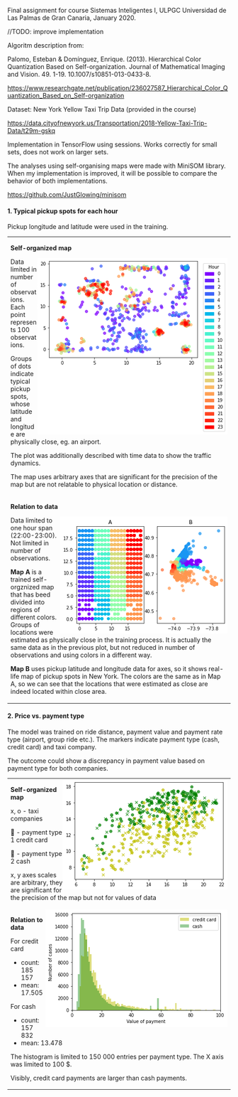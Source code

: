 Final assignment for course Sistemas Inteligentes I, ULPGC Universidad de Las Palmas de Gran Canaria, January 2020.

//TODO: improve implementation

Algoritm description from:

Palomo, Esteban & Domínguez, Enrique. (2013). Hierarchical Color Quantization Based on Self-organization. Journal of Mathematical Imaging and Vision. 49. 1-19. 10.1007/s10851-013-0433-8.

https://www.researchgate.net/publication/236027587_Hierarchical_Color_Quantization_Based_on_Self-organization

Dataset: New York Yellow Taxi Trip Data (provided in the course)

https://data.cityofnewyork.us/Transportation/2018-Yellow-Taxi-Trip-Data/t29m-gskq

Implementation in TensorFlow using sessions. Works correctly for small sets, does not work on larger sets.

The analyses using self-organising maps were made with  MiniSOM library. When my implementation is improved, it will be possible to compare the behavior of both implementations.

https://github.com/JustGlowing/minisom

#### 1. Typical pickup spots for each hour
Pickup longitude and latitude were used in the training.

<table>
  <tr>
    <td>
      
**Self-organized map**
      
<img align="right" src="././pickup_loc_hours.png">

Data limited in number of observations. Each point represents 100 observations.

Groups of dots indicate typical pickup spots, whose latitude and longitude are physically close, eg. an airport.

The plot was additionally described with time data to show the traffic dynamics.

The map uses arbitrary axes that are significant for the precision of the map but are not relatable to physical location or distance.
    </td>
  </tr>  
  <tr>
    <td>
      
**Relation to data**
      
<img align="right" src="./new_york.png">

Data limited to one hour span (22:00-23:00). 
Not limited in number of observations.

**Map A** is a trained self-orgznized map that has beed divided into regions of different colors. Groups of locations were estimated as physically close in the training process. It is actually the same data as in the previous plot, but not reduced in number of observations and using colors in a different way.

**Map B** uses pickup latitude and longitude data for axes, so it shows real-life map of pickup spots in New York. The colors are the same as in Map A, so we can see that the locations that were estimated as close are indeed located within close area.
    </td>
  </tr>
</table>

#### 2. Price vs. payment type
The model was trained on ride distance, payment value and payment rate type (airport, group ride etc.). The markers indicate payment type (cash, credit card) and taxi company.

The outcome could show a discrepancy in payment value based on payment type for both companies.

<table>
  <tr>
    <td>
<img align="right" src="./price.png">
      
**Self-organized map**
      
x, o - taxi companies

&#x1F34F; - payment type 1 credit card

&#x1F49A; - payment type 2 cash

x, y axes scales are arbitrary, they are significant for the precision of the map but not for values of data
    </td>
  </tr>
  <tr>
    <td>
<img align="right" src="./hist_payment.png">
      
**Relation to data**
      

For credit card
- count: 185 157
- mean: 17.505


For cash
- count: 157 832
- mean: 13.478

The histogram is limited to 150 000 entries per payment type. The X axis was limited to 100 $.

Visibly, credit card payments are larger than cash payments.
    </td>
  </tr>
</table>




